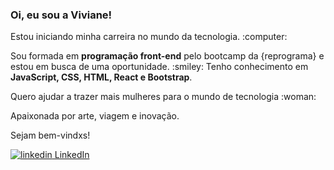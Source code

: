 <h3 >Oi, eu sou a Viviane!</h3>
 
<p> Estou iniciando minha carreira no mundo da tecnologia. :computer:</p>

<p >Sou formada em <strong>programação front-end</strong> pelo bootcamp da {reprograma} e estou em busca de uma oportunidade. :smiley:
Tenho conhecimento em <strong>JavaScript, CSS, HTML, React e Bootstrap</strong>.
</p>
 

<p>Quero ajudar a trazer mais mulheres para o mundo de tecnologia :woman:</p>
 
 
 <p>Apaixonada por arte, viagem e inovação.</p>
 
 
 <p>Sejam bem-vindxs!</p>

  
 <a href="https://www.linkedin.com/in/vivianehfm/" rel="nofollow noreferrer">
    <img src="https://i.stack.imgur.com/gVE0j.png" alt="linkedin"> LinkedIn
  </a> 

 
 
 
 
